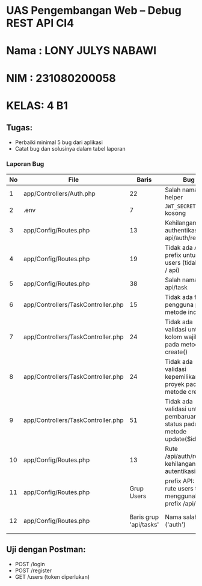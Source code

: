 # UAS Pengembangan Web – Debug REST API CI4

# Nama : LONY JULYS NABAWI
# NIM  : 231080200058
# KELAS: 4 B1

## Tugas:
- Perbaiki minimal 5 bug dari aplikasi
- Catat bug dan solusinya dalam tabel laporan

### Laporan Bug
| No | File                     | Baris | Bug                        | Solusi                          |
|----|--------------------------|-------|----------------------------|----------------------------------|
| 1  | app/Controllers/Auth.php | 22    | Salah nama helper          | Tambah `helper('jwt')`          |
| 2  | .env                     | 7     | `JWT_SECRET` kosong        | Tambahkan `JWT_SECRET=abc123`   |
| 3  | app/Config/Routes.php    | 13    | Kehilangan Filter authentikasi rute api/auth/refresh | Tambahkan 'JWT' rute refresh|
|4   | app/Config/Routes.php    |  19   |Tidak ada API prefix untuk rute users (tidak ada / api) | Pindahkan users  dalam grup api|
|5   | app/Config/Routes.php    | 38    |Salah nama api/task          | Ganti nama 'auth' menjadi 'JWT' |
|6   | app/Controllers/TaskController.php | 15  |    Tidak ada filter pengguna pada metode index() | Mengimplementasikan logika filter tugas berdasarkan ID |
|7   | app/Controllers/TaskController.php | 24  |Tidak ada validasi untuk kolom wajib  pada metode create() | Tambahkan aturan validasi|
|8   | app/Controllers/TaskController.php | 24  |Tidak ada validasi kepemilikan proyek pada metode create(). | Tambahkan logika untuk memverifikasi akses ke proyek|
|9   | app/Controllers/TaskController.php | 51  | Tidak ada validasi untuk pembaruan status pada metode update($id) |Tambahkan validasi input untuk memastikan data pembaruan status|
|10  | app/Config/Routes.php     |  13   | Rute /api/auth/refresh kehilangan filter autentikasi JWT | Tambahkan filter 'filter' => 'jwt' pada rute api/auth/refresh. |
|11  |  app/Config/Routes.php  | Grup Users |  prefix API: Grup rute users tidak menggunakan prefix /api/. | Pindahkan rute users ke dalam grup /api/ untuk konsistensi |
|12  | app/Config/Routes.php   | Baris grup 'api/tasks' |  Nama salah ('auth') | Mengganti nama filter dari 'auth' menjadi 'jwt' |


## Uji dengan Postman:
- POST /login
- POST /register
- GET /users (token diperlukan)